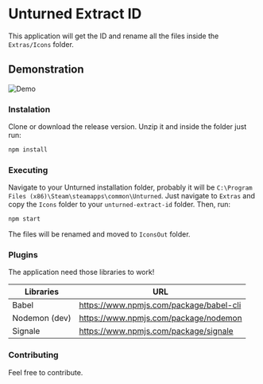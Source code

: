 # Unturned Extract ID
This application will get the ID and rename all the files inside the `Extras/Icons` folder.


## Demonstration
![Demo](https://i.imgur.com/2UAuN2u.gif)

### Instalation
Clone or download the release version. Unzip it and inside the folder just run:
```sh
npm install
```

### Executing
Navigate to your Unturned installation folder, probably it will be `C:\Program Files (x86)\Steam\steamapps\common\Unturned`. Just navigate to `Extras` and copy the `Icons` folder to your `unturned-extract-id` folder. Then, run: 
```sh
npm start
```

The files will be renamed and moved to `IconsOut` folder.

### Plugins

The application need those libraries to work!

| Libraries | URL |
| ------ | ------ |
| Babel | https://www.npmjs.com/package/babel-cli |
| Nodemon (dev) | https://www.npmjs.com/package/nodemon |
| Signale | https://www.npmjs.com/package/signale |

### Contributing
Feel free to contribute.
